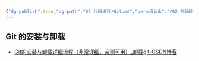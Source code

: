 ```yaml
---
{"dg-publish":true,"dg-path":"02 代码编程/Git.md","permalink":"/02 代码编程/Git/","noteIcon":"dg-note-icon","created":"2025-05-07","updated":"2025-05-07"}
---
```



## Git 的安装与卸载

- [Git的安装与卸载详细流程（非常详细，亲测可用）\_卸载git-CSDN博客](https://blog.csdn.net/Bb15070047748/article/details/138808022)